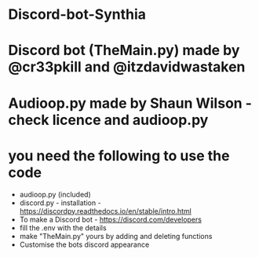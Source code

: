 # Discord-bot-Synthia


# Discord bot (TheMain.py) made by @cr33pkill and @itzdavidwastaken

# Audioop.py made by Shaun Wilson - check licence and audioop.py

# you need the following to use the code

- audioop.py (included)
- discord.py - installation - https://discordpy.readthedocs.io/en/stable/intro.html
- To make a Discord bot - https://discord.com/developers
- fill the .env with the details
- make "TheMain.py" yours by adding and deleting functions
- Customise the bots discord appearance
